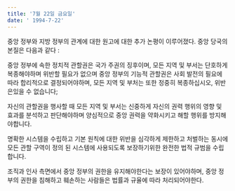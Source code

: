 ```yaml
---
title: '7월 22일 금요일'
date: ' 1994-7-22'
---
```

중앙 정부와 지방 정부의 관계에 대한 원고에 대한 추가 논평이 이루어졌다. 중앙 당국의 본질은 다음과 같다 :

중앙 정부에 속한 정치적 관할권은 국가 주권의 징후이며, 모든 지역 및 부서는 단호하게 복종해야하며 위반할 필요가 없으며 중앙 정부의 기능적 관할권은 사회 발전의 필요에 따라 합리적으로 결정되어야하며, 모든 지역 및 부처는 또한 정중히 복종하십시오, 위반은있을 수 없습니다;

자신의 관할권을 행사할 때 모든 지역 및 부서는 신중하게 자신의 권력 행위의 영향 및 효과를 분석하고 판단해야하며 양심적으로 중앙 권력을 약화시키고 해할 행위를 방지해야합니다.

명확한 시스템을 수립하고 기본 원칙에 대한 위반을 심각하게 제한하고 처벌하는 동시에 모든 관할 구역이 정의 된 시스템에 사용되도록 보장하기위한 완전한 법적 규범을 수립합니다.

조직과 인사 측면에서 중앙 정부의 권한을 유지해야한다는 보장이 있어야하며, 중앙 정부의 권한을 침해하고 훼손하는 사람들은 법률과 규율에 따라 처리되어야한다.

